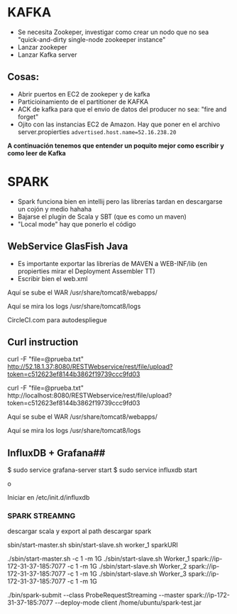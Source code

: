 # KAFKA #

- Se necesita Zookeper, investigar como crear un nodo que no sea "quick-and-dirty single-node zookeeper instance"
- Lanzar zookeper
- Lanzar Kafka server


## Cosas: ##

- Abrir puertos en EC2 de zookeper y de kafka
- Particioinamiento de el partitioner de KAFKA
- ACK de kafka para que el envio de datos del producer no sea: "fire and forget"
- Ojito con las instancias EC2 de Amazon. Hay que poner en el archivo server.propierties `advertised.host.name=52.16.238.20`

**A continuación tenemos que entender un poquito mejor como escribir y como leer de Kafka**

# SPARK #

- Spark funciona bien en intellij pero las librerías tardan en descargarse un cojón y medio hahaha
- Bajarse el plugin de Scala y SBT (que es como un maven)
- "Local mode" hay que ponerlo  el código


## WebService GlasFish Java ##

- Es importante exportar las librerías de MAVEN a WEB-INF/lib (en propierties mirar el Deployment Assembler TT)
- Escribir bien el web.xml

Aquí se sube el WAR
/usr/share/tomcat8/webapps/

Aquí se mira los logs 
/usr/share/tomcat8/logs

CircleCI.com para autodespliegue


## Curl instruction ##



curl -F "file=@prueba.txt" http://52.18.1.37:8080/RESTWebservice/rest/file/upload?token=c512623ef8144b3862f19739ccc9fd03

curl -F "file=@prueba.txt" http://localhost:8080/RESTWebservice/rest/file/upload?token=c512623ef8144b3862f19739ccc9fd03

Aquí se sube el WAR
/usr/share/tomcat8/webapps/

Aquí se mira los logs 
/usr/share/tomcat8/logs


## InfluxDB + Grafana##


$ sudo service grafana-server start
$ sudo service influxdb start

o

Iniciar en /etc/init.d/influxdb

### SPARK STREAMNG ###

descargar scala y export al path
descargar spark 

sbin/start-master.sh
sbin/start-slave.sh worker_1 sparkURI

./sbin/start-master.sh -c 1 -m 1G
./sbin/start-slave.sh Worker_1 spark://ip-172-31-37-185:7077 -c 1 -m 1G
./sbin/start-slave.sh Worker_2 spark://ip-172-31-37-185:7077 -c 1 -m 1G
./sbin/start-slave.sh Worker_3 spark://ip-172-31-37-185:7077 -c 1 -m 1G

./bin/spark-submit --class ProbeRequestStreaming --master spark://ip-172-31-37-185:7077 --deploy-mode client /home/ubuntu/spark-test.jar